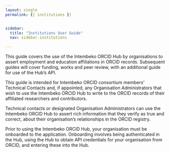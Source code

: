 ```yaml
---
layout: single
permalink: {{ institutions }}


sidebar:
  title: "Institutions User Guide"
  nav: sidebar-institutions

---
```


This guide covers the use of the Intembeko ORCID Hub by organisations to assert employment and
education affiliations in ORCID records. Subsequent guides will cover funding, works and peer review,
with an additional guide for use of the Hub’s API.

This guide is intended for Intembeko ORCID consortium members’ Technical Contacts and, if
appointed, any Organisation Administrators that wish to use the Intembeko ORCID Hub to write to
the ORCID records of their affiliated researchers and contributors.

Technical contacts or designated Organisation Administrators can use the Intembeko ORCID Hub to
assert rich information that they verify as true and correct, about their organisation’s relationships in
the ORCID registry.

Prior to using the Intembeko ORCID Hub, your organisation must be onboarded to the application.
Onboarding involves being authenticated in
the Hub, using the Hub to obtain API credentials for your organisation from ORCID, and entering
these into the Hub.

